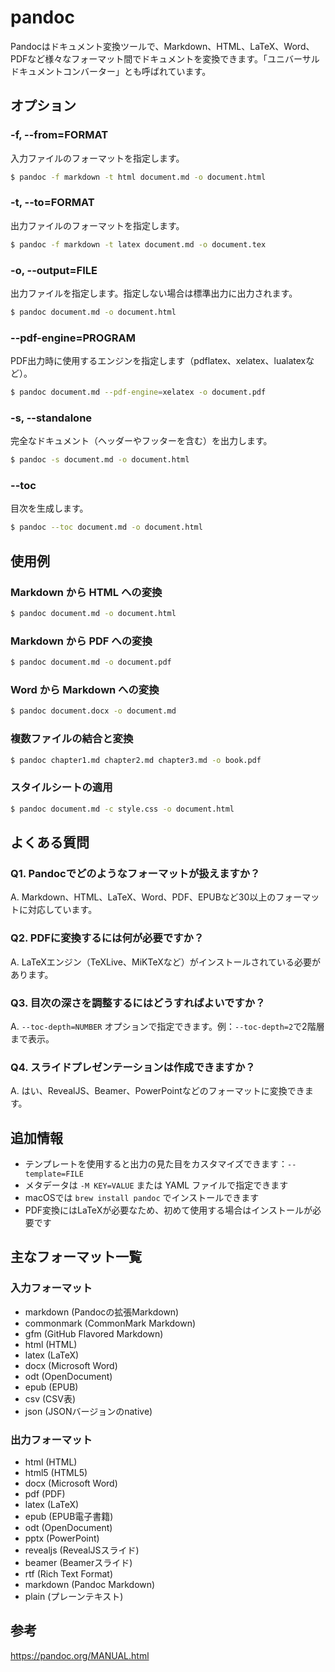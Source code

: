# pandoc

Pandocはドキュメント変換ツールで、Markdown、HTML、LaTeX、Word、PDFなど様々なフォーマット間でドキュメントを変換できます。「ユニバーサルドキュメントコンバーター」とも呼ばれています。

## オプション

### **-f, --from=FORMAT**

入力ファイルのフォーマットを指定します。

```bash
$ pandoc -f markdown -t html document.md -o document.html
```

### **-t, --to=FORMAT**

出力ファイルのフォーマットを指定します。

```bash
$ pandoc -f markdown -t latex document.md -o document.tex
```

### **-o, --output=FILE**

出力ファイルを指定します。指定しない場合は標準出力に出力されます。

```bash
$ pandoc document.md -o document.html
```

### **--pdf-engine=PROGRAM**

PDF出力時に使用するエンジンを指定します（pdflatex、xelatex、lualatexなど）。

```bash
$ pandoc document.md --pdf-engine=xelatex -o document.pdf
```

### **-s, --standalone**

完全なドキュメント（ヘッダーやフッターを含む）を出力します。

```bash
$ pandoc -s document.md -o document.html
```

### **--toc**

目次を生成します。

```bash
$ pandoc --toc document.md -o document.html
```

## 使用例

### Markdown から HTML への変換

```bash
$ pandoc document.md -o document.html
```

### Markdown から PDF への変換

```bash
$ pandoc document.md -o document.pdf
```

### Word から Markdown への変換

```bash
$ pandoc document.docx -o document.md
```

### 複数ファイルの結合と変換

```bash
$ pandoc chapter1.md chapter2.md chapter3.md -o book.pdf
```

### スタイルシートの適用

```bash
$ pandoc document.md -c style.css -o document.html
```

## よくある質問

### Q1. Pandocでどのようなフォーマットが扱えますか？
A. Markdown、HTML、LaTeX、Word、PDF、EPUBなど30以上のフォーマットに対応しています。

### Q2. PDFに変換するには何が必要ですか？
A. LaTeXエンジン（TeXLive、MiKTeXなど）がインストールされている必要があります。

### Q3. 目次の深さを調整するにはどうすればよいですか？
A. `--toc-depth=NUMBER` オプションで指定できます。例：`--toc-depth=2`で2階層まで表示。

### Q4. スライドプレゼンテーションは作成できますか？
A. はい、RevealJS、Beamer、PowerPointなどのフォーマットに変換できます。

## 追加情報

- テンプレートを使用すると出力の見た目をカスタマイズできます：`--template=FILE`
- メタデータは `-M KEY=VALUE` または YAML ファイルで指定できます
- macOSでは `brew install pandoc` でインストールできます
- PDF変換にはLaTeXが必要なため、初めて使用する場合はインストールが必要です

## 主なフォーマット一覧

### 入力フォーマット
- markdown (Pandocの拡張Markdown)
- commonmark (CommonMark Markdown)
- gfm (GitHub Flavored Markdown)
- html (HTML)
- latex (LaTeX)
- docx (Microsoft Word)
- odt (OpenDocument)
- epub (EPUB)
- csv (CSV表)
- json (JSONバージョンのnative)

### 出力フォーマット
- html (HTML)
- html5 (HTML5)
- docx (Microsoft Word)
- pdf (PDF)
- latex (LaTeX)
- epub (EPUB電子書籍)
- odt (OpenDocument)
- pptx (PowerPoint)
- revealjs (RevealJSスライド)
- beamer (Beamerスライド)
- rtf (Rich Text Format)
- markdown (Pandoc Markdown)
- plain (プレーンテキスト)

## 参考

https://pandoc.org/MANUAL.html